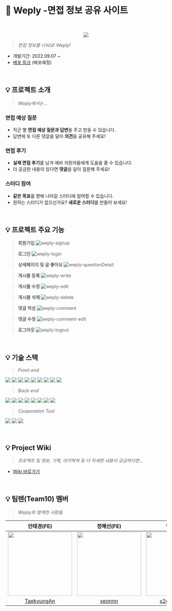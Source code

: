 # 📝 Weply -면접 정보 공유 사이트
<br/>

<p align="center"><img src="https://user-images.githubusercontent.com/102157884/193828178-ba70057d-5fcf-48ae-820e-16d1f42f8452.svg"></p>

> *면접 정보를 나눠요! Weply!*
- 개발기간: 2022.09.07 ~ 
- [배포 링크](https://www.weply.ga) (배포예정)

<br/>

## 💡 프로젝트 소개
> *Weply에서는...*

### 면접 예상 질문
- 직군 별 **면접 예상 질문과 답변**을 주고 받을 수 있습니다.
- 답변에 또 다른 댓글을 달아 **의견**을 공유해 주세요!

### 면접 후기
- **실제 면접 후기**를 남겨 예비 지원자들에게 도움을 줄 수 있습니다.
- 더 궁금한 내용이 있다면 **댓글**을 달아 질문해 주세요!

### 스터디 참여
- **같은 목표**를 향해 나아갈 스터디에 참여할 수 있습니다.
- 원하는 스터디가 없으신가요? **새로운 스터디**를 만들어 보세요!

<br/>

## 💡 프로젝트 주요 기능
> **회원가입**
![weply-signup](https://user-images.githubusercontent.com/102157884/194744948-6220f76d-c4a6-4d9c-947a-0d33b461bdaa.gif)

> **로그인**
![weply-login](https://user-images.githubusercontent.com/102157884/194744984-ec74f1c3-a5b9-4bbd-804a-42bc93fdeedb.gif)

> **상세페이지 및 글 좋아요**
![weply-questionDetail](https://user-images.githubusercontent.com/102157884/194744994-98ac1b0a-066c-4df6-88ad-b6c06c33ef00.gif)

> **게시물 등록**
![weply-write](https://user-images.githubusercontent.com/102157884/194745029-339194bc-1092-401a-9eec-c6def7579da7.gif)

> **게시물 수정**
![weply-edit](https://user-images.githubusercontent.com/102157884/194745042-522dd75a-755c-438a-bc13-18c2fe9efd9b.gif)

> **게시물 삭제**
![weply-delete](https://user-images.githubusercontent.com/102157884/194747840-ac0e8017-733f-468f-8b02-ea7ec015b849.gif)

> **댓글 작성**
![weply-comment](https://user-images.githubusercontent.com/102157884/194747845-135af3f4-7179-4694-8ce9-31f1ad29400a.gif)

> **댓글 수정**
![weply-comment-edit](https://user-images.githubusercontent.com/102157884/194747875-a44bc1fe-28af-45c1-b0b7-6baeac0e48ec.gif)

> **로그아웃**
![weply-logout](https://user-images.githubusercontent.com/102157884/194747886-bec4aaa2-7b6a-4c96-8bad-ab28f5b03041.gif)

<br/>

## 💡 기술 스택

> *Front-end* 

<img src="https://img.shields.io/badge/React-61DAFB?style=flat&logo=react&logoColor=white"/> <img src="https://img.shields.io/badge/Typescript-3178C6?style=flat&logo=typescript&logoColor=white"/> <img src="https://img.shields.io/badge/ReactQuery-FF4154?style=flat&logo=reactquery&logoColor=white"/> <img src="https://img.shields.io/badge/Axios-5A29E4?style=flat&logo=axios&logoColor=white"/> <img src="https://img.shields.io/badge/Recoil-3578E5?style=flat&logoColor=white"/> <img src="https://img.shields.io/badge/styled%20components-DB7093?style=flat&logo=styledcomponents&logoColor=white"/> <img src="https://img.shields.io/badge/npm-CB3837?style=flat&logo=npm&logoColor=white"/> <img src="https://img.shields.io/badge/Pritter-F7B93E?style=flat&logo=prettier&logoColor=white"/> <img src="https://img.shields.io/badge/ESLint-4B32C3?style=flat&logo=eslint&logoColor=white"/>

> *Back-end* 

<img src="https://img.shields.io/badge/Java-4E7896?style=fla&logoColor=white"/> <img src="https://img.shields.io/badge/Spring%20Data%20JPA-6DB33F?style=fla&logoColor=white"/> <img src="https://img.shields.io/badge/Spring-6DB33F?style=flat&logo=spring&logoColor=white"/> <img src="https://img.shields.io/badge/Spring%20Boot-6DB33F?style=flat&logo=springboot&logoColor=white"/> <img src="https://img.shields.io/badge/Spring%20Security-6DB33F?style=flat&logo=springsecurity&logoColor=white"/> <img src="https://img.shields.io/badge/AWS-232F3E?style=flat&logo=amazonaws&logoColor=white"/> <img src="https://img.shields.io/badge/MySQL-4479A1?style=flat&logo=mysql&logoColor=white"/> <img src="https://img.shields.io/badge/git-F05032?style=flat&logo=git&logoColor=white"/>

> *Cooperation Tool*

<img src="https://img.shields.io/badge/Figma-F24E1E?style=flat&logo=figma&logoColor=white"/> <img src="https://img.shields.io/badge/github-181717?style=flat&logo=github&logoColor=white"/> <img src="https://img.shields.io/badge/Discord-5865F2?style=flat&logo=discord&logoColor=white"/>

<br/>

## 💡 Project Wiki

> *프로젝트 팀 정보, 기획, 아키텍쳐 등 더 자세한 내용이 궁금하다면...*
- [Wiki 바로가기](https://github.com/codestates-seb/seb39_main_010/wiki)

<br/>

## 💡 팀텐(Team10) 멤버
> *Weply와 함께한 사람들*

|안태경(FE)|정혜선(FE)|민지원(BE)|장민욱(BE)|김민주(Design)|
|:---:|:---:|:---:|:---:|:---:|
|<img src="https://user-images.githubusercontent.com/102157884/193764463-6f5a0afe-a0ef-47e1-a955-02d9fa191080.png" width="200">|<img src="https://user-images.githubusercontent.com/102157884/193764539-be726237-2227-4c29-9365-1ccd5cadee83.png" width="200">|<img src="https://user-images.githubusercontent.com/102157884/193764338-de5d7117-2430-4fac-b73f-22c1ce004ca4.png" width="200">|<img src="https://user-images.githubusercontent.com/102157884/193764664-cf6dfcb4-0a27-43f2-8614-293b1d9baeb9.png" width="200">|<img src="https://user-images.githubusercontent.com/102157884/193764463-6f5a0afe-a0ef-47e1-a955-02d9fa191080.png" width="200">
|[TaekyungAn](https://github.com/TaekyungAn)|[seonnn](https://github.com/seonnn)|[x2d7751347m](https://github.com/x2d7751347m)|[black2code](https://github.com/black2code)|[KimMinju](#)

<br/>
